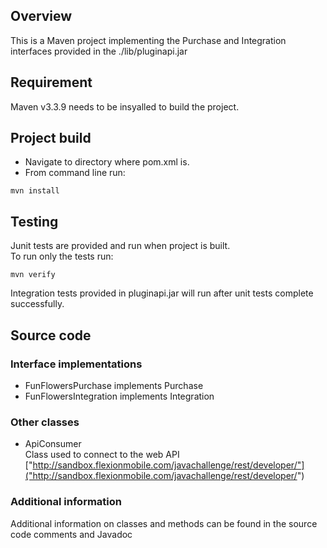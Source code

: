 ## Overview  
This is a Maven project implementing the Purchase and Integration interfaces provided in the ./lib/pluginapi.jar  

## Requirement  
Maven v3.3.9 needs to be insyalled to build the project.

## Project build  
 + Navigate to directory where pom.xml is.  
 + From command line run:  
```
mvn install
```

## Testing  
Junit tests are provided and run when project is built.  
To run only the tests run:
```
mvn verify
```

Integration tests provided in pluginapi.jar will run after unit tests complete successfully.  

## Source code  

### Interface implementations  
 + FunFlowersPurchase implements Purchase  
 + FunFlowersIntegration implements Integration  

### Other classes  
 + ApiConsumer  
 Class used to connect to the web API ["http://sandbox.flexionmobile.com/javachallenge/rest/developer/"]("http://sandbox.flexionmobile.com/javachallenge/rest/developer/")

### Additional information  
Additional information on classes and methods can be found in the source code comments and Javadoc
